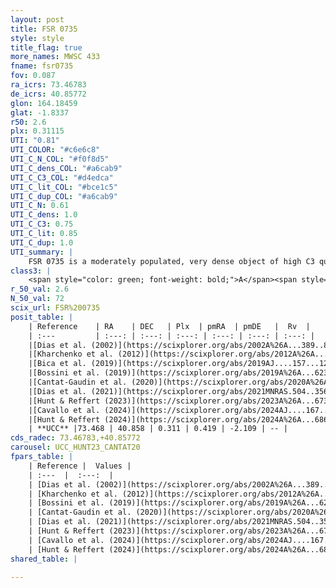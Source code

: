 ```yaml
---
layout: post
title: FSR 0735
style: style
title_flag: true
more_names: MWSC 433
fname: fsr0735
fov: 0.087
ra_icrs: 73.46783
de_icrs: 40.85772
glon: 164.18459
glat: -1.8337
r50: 2.6
plx: 0.31115
UTI: "0.81"
UTI_COLOR: "#c6e6c8"
UTI_C_N_COL: "#f0f8d5"
UTI_C_dens_COL: "#a6cab9"
UTI_C_C3_COL: "#d4edca"
UTI_C_lit_COL: "#bce1c5"
UTI_C_dup_COL: "#a6cab9"
UTI_C_N: 0.61
UTI_C_dens: 1.0
UTI_C_C3: 0.75
UTI_C_lit: 0.85
UTI_C_dup: 1.0
UTI_summary: |
    FSR 0735 is a moderately populated, very dense object of high C3 quality. It is well-studied in the literature.
class3: |
    <span style="color: green; font-weight: bold;">A</span><span style="color: #FFC300; font-weight: bold;">B</span>
r_50_val: 2.6
N_50_val: 72
scix_url: FSR%200735
posit_table: |
    | Reference    | RA    | DEC   | Plx  | pmRA  | pmDE   |  Rv  |
    | :---         | :---: | :---: | :---: | :---: | :---: | :---: |
    |[Dias et al. (2002)](https://scixplorer.org/abs/2002A%26A...389..871D) | 73.471 | 40.862 | -- | -0.13 | -1.66 | -- |
    |[Kharchenko et al. (2012)](https://scixplorer.org/abs/2012A%26A...543A.156K) | 73.504 | 40.84 | -- | -3.65 | -4.2 | -- |
    |[Bica et al. (2019)](https://scixplorer.org/abs/2019AJ....157...12B) | 73.49 | 40.833 | -- | -- | -- | -- |
    |[Bossini et al. (2019)](https://scixplorer.org/abs/2019A%26A...623A.108B) | 73.471 | 40.859 | -- | -- | -- | -- |
    |[Cantat-Gaudin et al. (2020)](https://scixplorer.org/abs/2020A%26A...640A...1C) | 73.471 | 40.859 | 0.316 | 0.512 | -2.068 | -- |
    |[Dias et al. (2021)](https://scixplorer.org/abs/2021MNRAS.504..356D) | 73.488 | 40.865 | 0.323 | 0.56 | -2.06 | -- |
    |[Hunt & Reffert (2023)](https://scixplorer.org/abs/2023A%26A...673A.114H) | 73.471 | 40.858 | 0.312 | 0.408 | -2.103 | -- |
    |[Cavallo et al. (2024)](https://scixplorer.org/abs/2024AJ....167...12C) | 73.47 | 40.862 | 0.315 | -- | -- | -- |
    |[Hunt & Reffert (2024)](https://scixplorer.org/abs/2024A%26A...686A..42H) | 73.471 | 40.858 | 0.312 | 0.408 | -2.103 | -- |
    | **UCC** |73.468 | 40.858 | 0.311 | 0.419 | -2.109 | -- | 
cds_radec: 73.46783,+40.85772
carousel: UCC_HUNT23_CANTAT20
fpars_table: |
    | Reference |  Values |
    | :---  |  :---:  |
    | [Dias et al. (2002)](https://scixplorer.org/abs/2002A%26A...389..871D) | `E(B-V)=0.51, Dist=2500.0, Age=8.7` |
    | [Kharchenko et al. (2012)](https://scixplorer.org/abs/2012A%26A...543A.156K) | `e_bv=0.521, distance=2700, log_age=8.795` |
    | [Bossini et al. (2019)](https://scixplorer.org/abs/2019A%26A...623A.108B) | `AV=1.426, Dist=12.624, logA=8.445, Fe/H=0.0` |
    | [Cantat-Gaudin et al. (2020)](https://scixplorer.org/abs/2020A%26A...640A...1C) | `AVNN=1.13, DMNN=12.28, AgeNN=8.66` |
    | [Dias et al. (2021)](https://scixplorer.org/abs/2021MNRAS.504..356D) | `Av=1.63, Dist=2580, logage=8.711, [Fe/H]=-0.135` |
    | [Hunt & Reffert (2023)](https://scixplorer.org/abs/2023A%26A...673A.114H) | `AV50=1.53, diffAV50=0.592, MOD50=12.301, logAge50=8.232` |
    | [Cavallo et al. (2024)](https://scixplorer.org/abs/2024AJ....167...12C) | `AV50=1.69, dMod50=12.12, logAge50=8.49, [Fe/H]50=-0.1` |
    | [Hunt & Reffert (2024)](https://scixplorer.org/abs/2024A%26A...686A..42H) | `MassJ=574.480` |
shared_table: |
    
---
```

